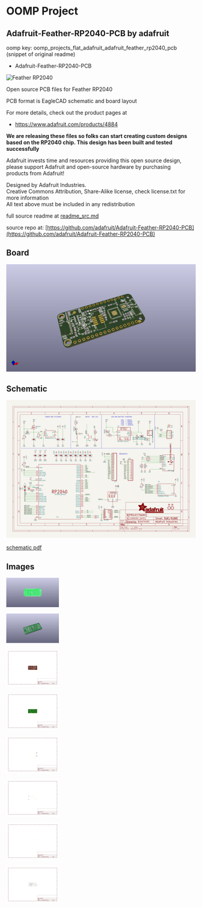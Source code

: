 # OOMP Project  
## Adafruit-Feather-RP2040-PCB  by adafruit  
  
oomp key: oomp_projects_flat_adafruit_adafruit_feather_rp2040_pcb  
(snippet of original readme)  
  
- Adafruit-Feather-RP2040-PCB  
  
![Feather RP2040](https://cdn-shop.adafruit.com/970x728/4884-05.jpg)  
  
Open source PCB files for Feather RP2040  
  
PCB format is EagleCAD schematic and board layout  
  
For more details, check out the product pages at  
  
   * https://www.adafruit.com/products/4884  
  
**We are releasing these files so folks can start creating custom designs based on the RP2040 chip. This design has been built and tested successfully**  
  
Adafruit invests time and resources providing this open source design,   
please support Adafruit and open-source hardware by purchasing   
products from Adafruit!  
  
Designed by Adafruit Industries.    
Creative Commons Attribution, Share-Alike license, check license.txt for more information  
All text above must be included in any redistribution  
  
  full source readme at [readme_src.md](readme_src.md)  
  
source repo at: [https://github.com/adafruit/Adafruit-Feather-RP2040-PCB](https://github.com/adafruit/Adafruit-Feather-RP2040-PCB)  
## Board  
  
[![working_3d.png](working_3d_600.png)](working_3d.png)  
## Schematic  
  
[![working_schematic.png](working_schematic_600.png)](working_schematic.png)  
  
[schematic pdf](working_schematic.pdf)  
## Images  
  
[![working_3D_bottom.png](working_3D_bottom_140.png)](working_3D_bottom.png)  
  
[![working_3D_top.png](working_3D_top_140.png)](working_3D_top.png)  
  
[![working_assembly_page_01.png](working_assembly_page_01_140.png)](working_assembly_page_01.png)  
  
[![working_assembly_page_02.png](working_assembly_page_02_140.png)](working_assembly_page_02.png)  
  
[![working_assembly_page_03.png](working_assembly_page_03_140.png)](working_assembly_page_03.png)  
  
[![working_assembly_page_04.png](working_assembly_page_04_140.png)](working_assembly_page_04.png)  
  
[![working_assembly_page_05.png](working_assembly_page_05_140.png)](working_assembly_page_05.png)  
  
[![working_assembly_page_06.png](working_assembly_page_06_140.png)](working_assembly_page_06.png)  
